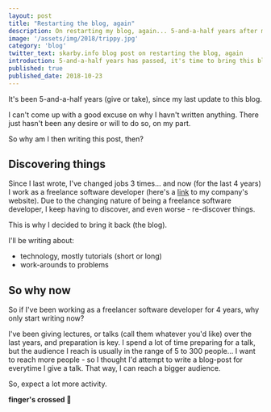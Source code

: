 ```yaml
---
layout: post
title: "Restarting the blog, again"
description: On restarting my blog, again... 5-and-a-half years after my last post
image: '/assets/img/2018/trippy.jpg'
category: 'blog'
twitter_text: skarby.info blog post on restarting the blog, again
introduction: 5-and-a-half years has passed, it's time to bring this blog "back to life", by adding new content.
published: true
published_date: 2018-10-23
---
```


It's been 5-and-a-half years (give or take), since my last update to this blog.

I can't come up with a good excuse on why I havn't written anything. There just hasn't been any desire or will to do so, on my part.

So why am I then writing this post, then?

## Discovering things

Since I last wrote, I've changed jobs 3 times... and now (for the last 4 years) I work as a freelance software developer (here's a [link](http://inno-tech.dk) to my company's
website). Due to the changing nature of being a freelance software developer, I keep having to discover, and even worse - re-discover things.

This is why I decided to bring it back (the blog).

I'll be writing about:
* technology, mostly tutorials (short or long)
* work-arounds to problems

## So why now
So if I've been working as a freelancer software developer for 4 years, why only start writing now?

I've been giving lectures, or talks (call them whatever you'd like) over the last years, and preparation is key. I spend a lot of time preparing for
a talk, but the audience I reach is usually in the range of 5 to 300 people... I want to reach more people - so I thought I'd attempt to write a blog-post
for everytime I give a talk. That way, I can reach a bigger audience.

So, expect a lot more activity.

**finger's crossed 🤞**
